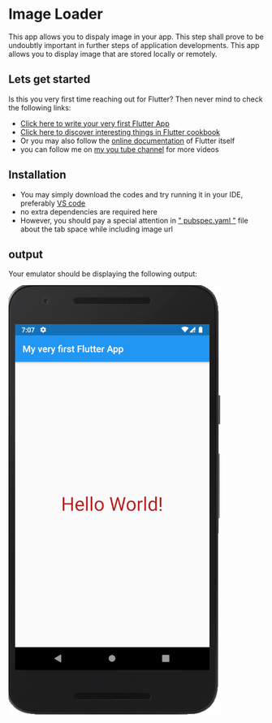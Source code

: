  # Image Loader 

   This app allows you to dispaly image in your app. This step shall prove to be undoubtly important in further steps of application developments. This app allows you to display image that are stored locally or remotely.
 
 ## Lets get started
 Is this you very first time reaching out for Flutter? Then never mind to check the following links:

 - [Click here to write your very first Flutter App](https://flutter.dev/docs/get-started/codelab)
 - [Click here to discover interesting things in Flutter cookbook](https://flutter.dev/docs/cookbook)
 - Or you may also follow the [online documentation](https://flutter.dev/docs) of Flutter itself
 - you can follow me on [my you tube channel](https://www.youtube.com/watch?v=z6RFqhxMdvY) for more videos

## Installation
 
 - You may simply download the codes and try running it in your IDE, preferably [VS code](https://code.visualstudio.com/download) 
 - no extra dependencies are required here
 - However, you should pay a special attention in [" pubspec.yaml "](https://github.com/srijanabhusal/image-loader/blob/master/pubspec.yaml) file about the tab space while including image url

## output
 Your emulator should be displaying the following output:
 
 ![](https://github.com/srijanabhusal/flutter-hello-world/blob/master/hello_world.PNG)

 
